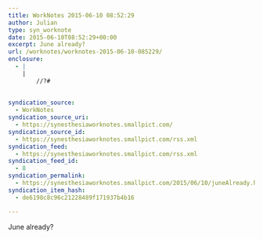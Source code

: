 ```yaml
---
title: WorkNotes 2015-06-10 08:52:29
author: Julian
type: syn_worknote
date: 2015-06-10T08:52:29+00:00
excerpt: June already?
url: /worknotes/worknotes-2015-06-10-085229/
enclosure:
  - |
    |
        //?#
        
        
syndication_source:
  - WorkNotes
syndication_source_uri:
  - https://synesthesiaworknotes.smallpict.com/
syndication_source_id:
  - https://synesthesiaworknotes.smallpict.com/rss.xml
syndication_feed:
  - https://synesthesiaworknotes.smallpict.com/rss.xml
syndication_feed_id:
  - 8
syndication_permalink:
  - https://synesthesiaworknotes.smallpict.com/2015/06/10/juneAlready.html
syndication_item_hash:
  - de6198c8c96c21228489f171937b4b16

---
```

June already?
